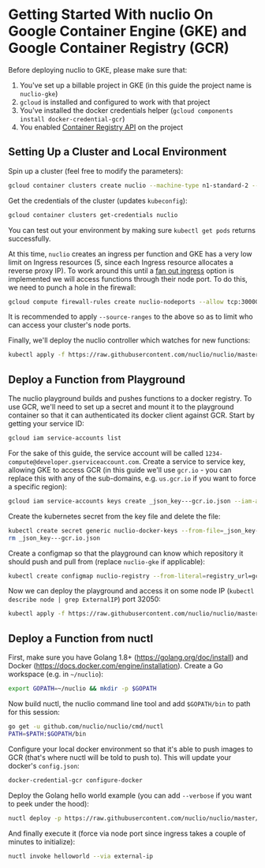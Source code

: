 # Getting Started With nuclio On Google Container Engine (GKE) and Google Container Registry (GCR)

Before deploying nuclio to GKE, please make sure that:
1. You've set up a billable project in GKE (in this guide the project name is `nuclio-gke`)
2. `gcloud` is installed and configured to work with that project
3. You've installed the docker credentials helper (`gcloud components install docker-credential-gcr`)
4. You enabled [Container Registry API](https://console.cloud.google.com/flows/enableapi?apiid=cloudbuild.googleapis.com) on the project

## Setting Up a Cluster and Local Environment

Spin up a cluster (feel free to modify the parameters):

```bash
gcloud container clusters create nuclio --machine-type n1-standard-2 --image-type COS --disk-size 100 --num-nodes 2
```

Get the credentials of the cluster (updates `kubeconfig`):

```bash
gcloud container clusters get-credentials nuclio
```

You can test out your environment by making sure `kubectl get pods` returns successfully.

At this time, `nuclio` creates an ingress per function and GKE has a very low limit on Ingress resources (5, since each Ingress resource allocates a reverse proxy IP). To work around this until a [fan out ingress](https://cloud.google.com/container-engine/docs/tutorials/http-balancer) option is implemented we will access functions through their node port. To do this, we need to punch a hole in the firewall:

```bash
gcloud compute firewall-rules create nuclio-nodeports --allow tcp:30000-32767
```

It is recommended to apply `--source-ranges` to the above so as to limit who can access your cluster's node ports.

Finally, we'll deploy the nuclio controller which watches for new functions:

```bash
kubectl apply -f https://raw.githubusercontent.com/nuclio/nuclio/master/hack/k8s/resources/controller.yaml
```

## Deploy a Function from Playground

The nuclio playground builds and pushes functions to a docker registry. To use GCR, we'll need to set up a secret and mount it to the playground container so that it can authenticated its docker client against GCR. Start by getting your service ID:

```bash
gcloud iam service-accounts list
```

For the sake of this guide, the service account will be called `1234-compute@developer.gserviceaccount.com`. Create a service to service key, allowing GKE to access GCR (in this guide we'll use `gcr.io` - you can replace this with any of the sub-domains, e.g. `us.gcr.io` if you want to force a specific region):

```bash
gcloud iam service-accounts keys create _json_key---gcr.io.json --iam-account 1234-compute@developer.gserviceaccount.com
```

Create the kubernetes secret from the key file and delete the file:

```bash
kubectl create secret generic nuclio-docker-keys --from-file=_json_key---gcr.io.json
rm _json_key---gcr.io.json
```

Create a configmap so that the playground can know which repository it should push and pull from (replace `nuclio-gke` if applicable):

```bash
kubectl create configmap nuclio-registry --from-literal=registry_url=gcr.io/nuclio-gke
```

Now we can deploy the playground and access it on some node IP (`kubectl describe node | grep ExternalIP`) port 32050:

```bash
kubectl apply -f https://raw.githubusercontent.com/nuclio/nuclio/master/hack/k8s/resources/gke/playground.yaml
```


## Deploy a Function from nuctl

First, make sure you have Golang 1.8+ (https://golang.org/doc/install) and Docker (https://docs.docker.com/engine/installation). Create a Go workspace (e.g. in `~/nuclio`):

```bash
export GOPATH=~/nuclio && mkdir -p $GOPATH
```

Now build nuctl, the nuclio command line tool and add `$GOPATH/bin` to path for this session:
```bash
go get -u github.com/nuclio/nuclio/cmd/nuctl
PATH=$PATH:$GOPATH/bin
```

Configure your local docker environment so that it's able to push images to GCR (that's where nuctl will be told to push to). This will update your docker's `config.json`:

```bash
docker-credential-gcr configure-docker
```

Deploy the Golang hello world example (you can add `--verbose` if you want to peek under the hood):
```bash
nuctl deploy -p https://raw.githubusercontent.com/nuclio/nuclio/master/hack/examples/golang/helloworld/helloworld.go helloworld --registry gcr.io/nuclio-gke
```

And finally execute it (force via node port since ingress takes a couple of minutes to initialize):
```bash
nuctl invoke helloworld --via external-ip
```
